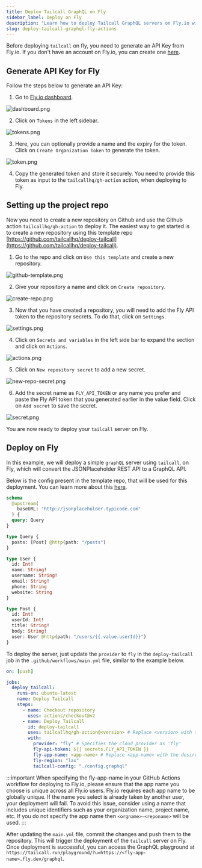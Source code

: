```yaml
---
title: Deploy Tailcall GraphQL on Fly
sidebar_label: Deploy on Fly
description: "Learn how to deploy Tailcall GraphQL servers on Fly.io with GitHub Actions quickly and securely."
slug: deploy-tailcall-graphql-fly-actions
---
```


Before deploying `tailcall` on fly, you need to generate an API Key from Fly.io. If you don't have an account on Fly.io, you can create one [here](https://fly.io/app/sign-up).

## Generate API Key for Fly

Follow the steps below to generate an API Key:

1. Go to [Fly.io dashboard](https://fly.io/dashboard).

![dashboard.png](../static/images/docs/fly/dashboard.png)

2. Click on `Tokens` in the left sidebar.

![tokens.png](../static/images/docs/fly/tokens.png)

3. Here, you can optionally provide a name and the expiry for the token. Click on `Create Organization Token` to generate the token.

![token.png](../static/images/docs/fly/token.png)

4. Copy the generated token and store it securely. You need to provide this token as input to the `tailcallhq/gh-action` action, when deploying to Fly.

## Setting up the project repo

Now you need to create a new repository on Github and use the Github action `tailcallhq/gh-action` to deploy it. The easiest way to get started is to create a new repository using this template repo [https://github.com/tailcallhq/deploy-tailcall](https://github.com/tailcallhq/deploy-tailcall).

1. Go to the repo and click on `Use this template` and create a new repository.

![github-template.png](../static/images/docs/fly/github-template.png)

2. Give your repository a name and click on `Create repository`.

![create-repo.png](../static/images/docs/fly/create-repo.png)

3. Now that you have created a repository, you will need to add the Fly API token to the repository secrets. To do that, click on `Settings`.

![settings.png](../static/images/docs/fly/settings.png)

4. Click on `Secrets and variables` in the left side bar to expand the section and click on `Actions`.

![actions.png](../static/images/docs/fly/actions.png)

5. Click on `New repository secret` to add a new secret.

![new-repo-secret.png](../static/images/docs/fly/new-repo-secret.png)

6. Add the secret name as `FLY_API_TOKEN` or any name you prefer and paste the Fly API token that you generated earlier in the value field. Click on `Add secret` to save the secret.

![secret.png](../static/images/docs/fly/secret.png)

You are now ready to deploy your `tailcall` server on Fly.

## Deploy on Fly

In this example, we will deploy a simple `graphQL` server using `tailcall`, on Fly, which will convert the JSONPlaceholder REST API to a GraphQL API.

Below is the config present in the template repo, that will be used for this deployment. You can learn more about this [here](https://tailcall.run/docs/getting_started/configuration/).

```graphql
schema
  @upstream(
    baseURL: "http://jsonplaceholder.typicode.com"
  ) {
  query: Query
}

type Query {
  posts: [Post] @http(path: "/posts")
}

type User {
  id: Int!
  name: String!
  username: String!
  email: String!
  phone: String
  website: String
}

type Post {
  id: Int!
  userId: Int!
  title: String!
  body: String!
  user: User @http(path: "/users/{{.value.userId}}")
}
```

To deploy the server, just update the `provider` to `fly` in the `deploy-tailcall` job in the `.github/workflows/main.yml` file, similar to the example below.

```yaml
on: [push]

jobs:
  deploy_tailcall:
    runs-on: ubuntu-latest
    name: Deploy Tailcall
    steps:
      - name: Checkout repository
        uses: actions/checkout@v2
      - name: Deploy Tailcall
        id: deploy-tailcall
        uses: tailcallhq/gh-action@<version> # Replace <version> with the desired version
        with:
          provider: "fly" # Specifies the cloud provider as 'fly'
          fly-api-token: ${{ secrets.FLY_API_TOKEN }}
          fly-app-name: <app-name> # Replace <app-name> with the desired app name
          fly-region: "lax"
          tailcall-config: "./config.graphql"
```

:::important
When specifying the fly-app-name in your GitHub Actions workflow for deploying to Fly.io, please ensure that the app name you choose is unique across all Fly.io users. Fly.io requires each app name to be globally unique. If the name you select is already taken by another user, your deployment will fail. To avoid this issue, consider using a name that includes unique identifiers such as your organization name, project name, etc. If you do not specify the app name then `<orgname>-<reponame>` will be used.
:::

After updating the `main.yml` file, commit the changes and push them to the repository. This will trigger the deployment of the `tailcall` server on Fly. Once deployment is successful, you can access the GraphQL playground at `https://tailcall.run/playground/?u=https://<fly-app-name>.fly.dev/graphql`.
